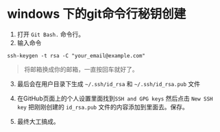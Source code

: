 # windows 下的git命令行秘钥创建

1. 打开 `Git Bash.` 命令行。
2. 输入命令
```
ssh-keygen -t rsa -C "your_email@example.com"
```
> 将邮箱换成你的邮箱，一直按回车就好了。
3. 最后会在用户目录下生成 `~/.ssh/id_rsa` 和 `~/.ssh/id_rsa.pub` 文件

4. 在GitHub页面上的个人设置里面找到`SSH and GPG keys`
然后点击 `New SSH key` 
把刚刚创建的 `id_rsa.pub` 文件的内容添加到里面去。保存。

5. 最终大工搞成。